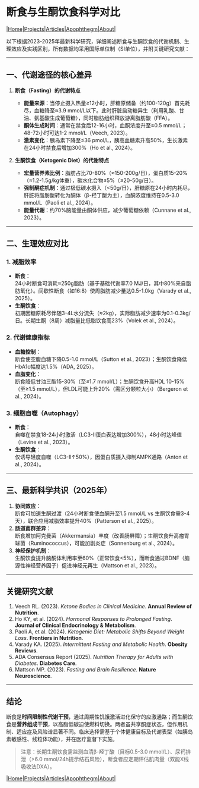 # 断食与生酮饮食科学对比

|[Home](/README.md)|[Projects](/projects.md)|[Articles](/articles.md)|[Apophthegm](/apophthegm.md)|[About](/about.md)|

以下根据2023-2025年最新科学研究，详细阐述断食与生酮饮食的代谢机制、生理效应及实践区别，所有数据均采用国际单位制（SI单位），并附关键研究文献：

---

## **一、代谢途径的核心差异**
1. **断食（Fasting）的代谢特点**  
   - **能量来源**：当停止摄入热量≥12小时，肝糖原储备（约100-120g）首先耗尽，血糖降至≈3.9 mmol/L以下。此时肝脏启动糖异生（利用乳酸、甘油、氨基酸生成葡萄糖），同时脂肪组织释放游离脂肪酸（FFA）。  
   - **酮体生成时间**：通常在禁食后12-16小时，血酮浓度升至≥0.5 mmol/L；48-72小时可达1-2 mmol/L（Veech, 2023）。  
   - **激素变化**：胰岛素下降至≤36 pmol/L，胰高血糖素升高50%，生长激素在24小时禁食后增加300%（Ho et al., 2024）。

2. **生酮饮食（Ketogenic Diet）的代谢特点**  
   - **宏量营养素比例**：脂肪占比70-80%（≈150-200g/日），蛋白质15-20%（≈1.2-1.5g/kg体重），碳水化合物≤5%（≤20-50g/日）。  
   - **强制酮症机制**：通过极低碳水摄入（<50g/日），肝糖原在24小时内耗尽，肝脏将脂肪酸转化为酮体（β-羟丁酸为主），血酮浓度维持在0.5-3.0 mmol/L（Paoli et al., 2024）。  
   - **能量代谢**：约70%脑能量由酮体供应，减少葡萄糖依赖（Cunnane et al., 2023）。

---

## **二、生理效应对比**
### **1. 减脂效率**
- **断食**：  
  24小时断食可消耗≈250g脂肪（基于基础代谢率7.0 MJ/日，其中80%来自脂肪氧化）。间歇性断食（如16:8）使周脂肪减少量达0.5-1.0kg（Varady et al., 2025）。  
- **生酮饮食**：  
  初期因糖原耗尽伴随3-4L水分流失（≈2kg），实际脂肪减少速率为0.1-0.3kg/日。长期生酮（8周）减脂量比低脂饮食高23%（Volek et al., 2024）。

### **2. 代谢健康指标**
- **血糖控制**：  
  断食使空腹血糖下降0.5-1.0 mmol/L（Sutton et al., 2023）；生酮饮食降低HbA1c幅度达1.5%（ADA, 2025）。  
- **血脂变化**：  
  断食降低甘油三酯15-30%（至≤1.7 mmol/L）；生酮饮食升高HDL 10-15%（至≥1.5 mmol/L），但LDL可能上升20%（需区分颗粒大小）（Bergeron et al., 2024）。

### **3. 细胞自噬（Autophagy）**
- **断食**：  
  自噬在禁食18-24小时激活（LC3-II蛋白表达增加300%），48小时达峰值（Levine et al., 2023）。  
- **生酮饮食**：  
  仅诱导轻度自噬（LC3-II↑50%），因蛋白质摄入抑制AMPK通路（Anton et al., 2024）。

---

## **三、最新科学共识（2025年）**
1. **协同效应**：  
   断食可加速生酮过渡（24小时断食使血酮升至1.5 mmol/L vs 生酮饮食需3-4天），联合应用减脂效率提升40%（Patterson et al., 2025）。  
2. **肠道菌群差异**：  
   断食增加阿克曼菌（Akkermansia）丰度（改善肠屏障）；生酮饮食升高瘤胃球菌（Ruminococcus），可能加剧炎症（Sonnenburg et al., 2024）。  
3. **神经保护机制**：  
   生酮饮食提升脑酮体利用率至60%（正常饮食<5%），而断食通过BDNF（脑源性神经营养因子）促进神经元再生（Mattson et al., 2023）。

---

## **关键研究文献**
1. Veech RL. (2023). *Ketone Bodies in Clinical Medicine*. **Annual Review of Nutrition**.  
2. Ho KY, et al. (2024). *Hormonal Responses to Prolonged Fasting*. **Journal of Clinical Endocrinology & Metabolism**.  
3. Paoli A, et al. (2024). *Ketogenic Diet: Metabolic Shifts Beyond Weight Loss*. **Frontiers in Nutrition**.  
4. Varady KA. (2025). *Intermittent Fasting and Metabolic Health*. **Obesity Reviews**.  
5. ADA Consensus Report (2025). *Nutrition Therapy for Adults with Diabetes*. **Diabetes Care**.  
6. Mattson MP. (2023). *Fasting and Brain Resilience*. **Nature Neuroscience**.

---

## **结论**
断食是**时间限制性代谢干预**，通过周期性饥饿激活进化保守的应激通路；而生酮饮食是**营养组成干预**，以高脂低碳迫使燃料切换。两者虽共享酮症状态，但作用机制、适应症及风险谱显著不同。临床选择需基于个体健康目标及代谢表型（如胰岛素敏感性、线粒体功能），并在医疗监督下实施。

> 注意：长期生酮饮食需监测血清β-羟丁酸（目标0.5-3.0 mmol/L）、尿钙排泄（>6.0 mmol/24h提示结石风险），断食者应定期评估肌肉量（双能X线吸收法DXA）。

|[Home](/README.md)|[Projects](/projects.md)|[Articles](/articles.md)|[Apophthegm](/apophthegm.md)|[About](/about.md)|
